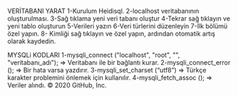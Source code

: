 VERİTABANI YARAT
1-Kurulum Heidisql.
2-localhost veritabanının oluşturulması.
3-Sağ tıklama yeni veri tabanı oluştur 
4-Tekrar sağ tıklayın ve yeni tablo oluşturun
5-Verileri yazın
6-Veri türlerini düzenleyin
7-İlk bölümü özel yapın.
8- Kimliği sağ tıklayın ve özel yapın, ardından otomatik artış olarak kaydedin.

MYSQLi KODLARI
1-mysqli_connect ("localhost", "root", "", "veritabanı_adı"); => Veritabanı ile bir bağlantı kurar.
2-mysqli_connect_error (); => Bir hata varsa yazdırır.
3-mysqli_set_charset (“utf8”) => Türkçe karakter problemini önlemek için kullanılır.
4-mysqli_fetch_assoc (); => Veriler alındı.
© 2020 GitHub, Inc.
